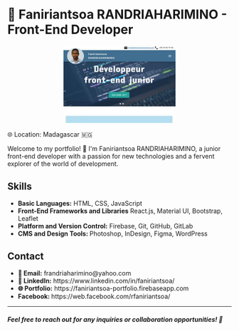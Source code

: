 # 👋 Faniriantsoa RANDRIAHARIMINO - Front-End Developer
<div style="margin: 0 auto; width: 50%;">
<img src='./src/assets/images/mon-portfolio.jpg' alt='Faniriantsoa RANDRIAHARIMINO - Portfolio' >
</div> 

🌐 Location: Madagascar 🇲🇬
<p>Welcome to my portfolio! 👋 I'm Faniriantsoa RANDRIAHARIMINO, a junior front-end developer with a passion for new technologies and a fervent explorer of the world of development.</p>

<h2>Skills</h2>
<ul>
    <li><strong>Basic Languages:</strong> HTML, CSS, JavaScript</li>
    <li><strong>Front-End Frameworks and Libraries</strong> React.js, Material UI, Bootstrap, Leaflet</li>
    <li><strong>Platform and Version Control:</strong> Firebase, Git, GitHub, GitLab</li>
    <li><strong>CMS and Design Tools: </strong> Photoshop, InDesign, Figma, WordPress</li>
</ul>

<h2>Contact</h2>
<ul>
    <li><strong>📧 Email:</strong> frandriaharimino@yahoo.com</li>
    <li><strong>🔗 LinkedIn:</strong> https://www.linkedin.com/in/faniriantsoa/</li>
    <li><strong>🌐 Portfolio:</strong> https://faniriantsoa-portfolio.firebaseapp.com</li>
    <li><strong>Facebook: </strong> https://web.facebook.com/rfaniriantsoa/</li>
</ul>

<hr/>

<h5>Feel free to reach out for any inquiries or collaboration opportunities! 🙏 </h5>
